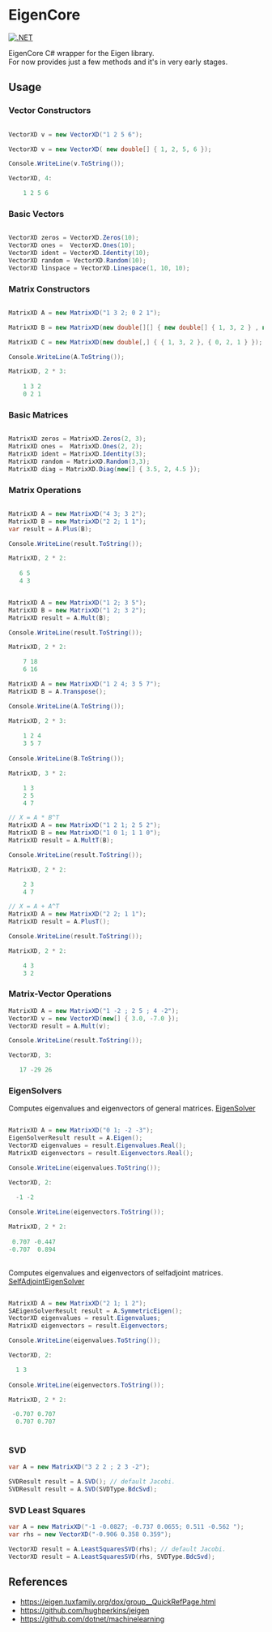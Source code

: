 # EigenCore
[![.NET](https://github.com/modios/EigenCore/actions/workflows/dotnet.yml/badge.svg)](https://github.com/modios/EigenCore/actions/workflows/dotnet.yml)

EigenCore C# wrapper for the Eigen library.  
For now provides just a few methods and it's in very early stages.

## Usage 

### Vector Constructors

```csharp

VectorXD v = new VectorXD("1 2 5 6");

VectorXD v = new VectorXD( new double[] { 1, 2, 5, 6 });

Console.WriteLine(v.ToString());

VectorXD, 4:

    1 2 5 6

```

### Basic Vectors
```csharp

VectorXD zeros = VectorXD.Zeros(10);
VectorXD ones =  VectorXD.Ones(10);
VectorXD ident = VectorXD.Identity(10);
VectorXD random = VectorXD.Random(10);
VectorXD linspace = VectorXD.Linespace(1, 10, 10);
```

### Matrix Constructors

```csharp

MatrixXD A = new MatrixXD("1 3 2; 0 2 1");

MatrixXD B = new MatrixXD(new double[][] { new double[] { 1, 3, 2 } , new double[] { 0, 2, 1 } });

MatrixXD C = new MatrixXD(new double[,] { { 1, 3, 2 }, { 0, 2, 1 } });

Console.WriteLine(A.ToString());

MatrixXD, 2 * 3:
    
    1 3 2 
    0 2 1 
```

### Basic Matrices

```csharp

MatrixXD zeros = MatrixXD.Zeros(2, 3);
MatrixXD ones =  MatrixXD.Ones(2, 2);
MatrixXD ident = MatrixXD.Identity(3);
MatrixXD random = MatrixXD.Random(3,3);
MatrixXD diag = MatrixXD.Diag(new[] { 3.5, 2, 4.5 });

```


### Matrix Operations

```csharp

MatrixXD A = new MatrixXD("4 3; 3 2");
MatrixXD B = new MatrixXD("2 2; 1 1");
var result = A.Plus(B);

Console.WriteLine(result.ToString());

MatrixXD, 2 * 2:
    
   6 5 
   4 3
```

```csharp

MatrixXD A = new MatrixXD("1 2; 3 5");
MatrixXD B = new MatrixXD("1 2; 3 2");
MatrixXD result = A.Mult(B);

Console.WriteLine(result.ToString());

MatrixXD, 2 * 2:  

    7 18 
    6 16 
```

```csharp
MatrixXD A = new MatrixXD("1 2 4; 3 5 7");
MatrixXD B = A.Transpose();

Console.WriteLine(A.ToString());

MatrixXD, 2 * 3:
    
    1 2 4 
    3 5 7 
    
Console.WriteLine(B.ToString());

MatrixXD, 3 * 2:

    1 3 
    2 5 
    4 7 
```


```csharp
// X = A * B^T
MatrixXD A = new MatrixXD("1 2 1; 2 5 2");
MatrixXD B = new MatrixXD("1 0 1; 1 1 0");
MatrixXD result = A.MultT(B);

Console.WriteLine(result.ToString());

MatrixXD, 2 * 2:  

    2 3 
    4 7 
```

```csharp
// X = A + A^T
MatrixXD A = new MatrixXD("2 2; 1 1");
MatrixXD result = A.PlusT();

Console.WriteLine(result.ToString());

MatrixXD, 2 * 2:

    4 3
    3 2

```

### Matrix-Vector Operations

```csharp
MatrixXD A = new MatrixXD("1 -2 ; 2 5 ; 4 -2");
VectorXD v = new VectorXD(new[] { 3.0, -7.0 });
VectorXD result = A.Mult(v);

Console.WriteLine(result.ToString());

VectorXD, 3:  

   17 -29 26

```
### EigenSolvers

Computes eigenvalues and eigenvectors of general matrices.
[EigenSolver](https://eigen.tuxfamily.org/dox/classEigen_1_1EigenSolver.html)

```csharp

MatrixXD A = new MatrixXD("0 1; -2 -3");
EigenSolverResult result = A.Eigen();
VectorXD eigenvalues = result.Eigenvalues.Real();
MatrixXD eigenvectors = result.Eigenvectors.Real();

Console.WriteLine(eigenvalues.ToString());

VectorXD, 2:

  -1 -2
  
Console.WriteLine(eigenvectors.ToString());

MatrixXD, 2 * 2:
    
 0.707 -0.447 
-0.707  0.894 
 
```

Computes eigenvalues and eigenvectors of selfadjoint matrices.
[SelfAdjointEigenSolver](https://eigen.tuxfamily.org/dox/classEigen_1_1SelfAdjointEigenSolver.html)
```csharp

MatrixXD A = new MatrixXD("2 1; 1 2");
SAEigenSolverResult result = A.SymmetricEigen();
VectorXD eigenvalues = result.Eigenvalues;
MatrixXD eigenvectors = result.Eigenvectors;

Console.WriteLine(eigenvalues.ToString());

VectorXD, 2:

  1 3
  
Console.WriteLine(eigenvectors.ToString());

MatrixXD, 2 * 2:

 -0.707 0.707 
  0.707 0.707 
 
```

### SVD
```csharp
var A = new MatrixXD("3 2 2 ; 2 3 -2");

SVDResult result = A.SVD(); // default Jacobi.
SVDResult result = A.SVD(SVDType.BdcSvd);
```

### SVD Least Squares
```csharp
var A = new MatrixXD("-1 -0.0827; -0.737 0.0655; 0.511 -0.562 ");
var rhs = new VectorXD("-0.906 0.358 0.359");

VectorXD result = A.LeastSquaresSVD(rhs); // default Jacobi.
VectorXD result = A.LeastSquaresSVD(rhs, SVDType.BdcSvd);
```

## References
- https://eigen.tuxfamily.org/dox/group__QuickRefPage.html
- https://github.com/hughperkins/jeigen
- https://github.com/dotnet/machinelearning
